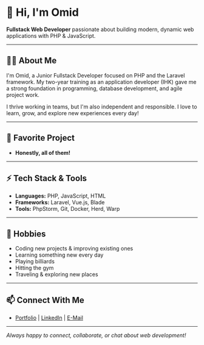 # 👋 Hi, I'm Omid

**Fullstack Web Developer** passionate about building modern, dynamic web applications with PHP & JavaScript.

---

## 🧑‍💻 About Me

I'm Omid, a Junior Fullstack Developer focused on PHP and the Laravel framework. My two-year training as an application developer (IHK) gave me a strong foundation in programming, database development, and agile project work.

I thrive working in teams, but I'm also independent and responsible. I love to learn, grow, and explore new experiences every day!

---

## 🚀 Favorite Project

- **Honestly, all of them!**

---

## ⚡ Tech Stack & Tools

- **Languages:** PHP, JavaScript, HTML
- **Frameworks:** Laravel, Vue.js, Blade
- **Tools:** PhpStorm, Git, Docker, Herd, Warp

---

## 🌱 Hobbies

- Coding new projects & improving existing ones
- Learning something new every day
- Playing billiards
- Hitting the gym
- Traveling & exploring new places

---

## 📫 Connect With Me
- [Portfolio](https://oblno.github.io/portfolio/) | [LinkedIn](https://www.linkedin.com/in/omidbl/) | [E-Mail](mailto:oblno@pm.me)
---

_Always happy to connect, collaborate, or chat about web development!_
